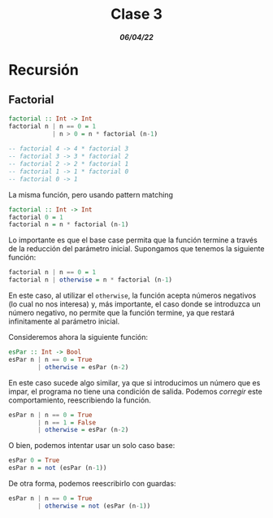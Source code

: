 <div align='center'>
  <h1>Clase 3</h1>
  <h5>06/04/22</h5>
</div>

# Recursión

## Factorial

```haskell
factorial :: Int -> Int
factorial n | n == 0 = 1
            | n > 0 = n * factorial (n-1)
            
-- factorial 4 -> 4 * factorial 3
-- factorial 3 -> 3 * factorial 2
-- factorial 2 -> 2 * factorial 1
-- factorial 1 -> 1 * factorial 0
-- factorial 0 -> 1
```
La misma función, pero usando pattern matching

```haskell
factorial :: Int -> Int
factorial 0 = 1
factorial n = n * factorial (n-1)
```
Lo importante es que el base case permita que la función termine a través de la reducción del parámetro inicial. Supongamos que tenemos la siguiente función:

```haskell
factorial n | n == 0 = 1
factorial n | otherwise = n * factorial (n-1)
```

En este caso, al utilizar el `otherwise`, la función acepta números negativos (lo cual no nos interesa) y, más importante, el caso donde se introduzca un número negativo, no permite que la función termine, ya que restará infinitamente al parámetro inicial.

Consideremos ahora la siguiente función:

```haskell
esPar :: Int -> Bool
esPar n | n == 0 = True
        | otherwise = esPar (n-2)
```

En este caso sucede algo similar, ya que si introducimos un número que es impar,  el programa no tiene una condición de salida. Podemos _corregir_ este comportamiento, reescribiendo la función.

```haskell
esPar n | n == 0 = True
        | n == 1 = False
        | otherwise = esPar (n-2)
```

O bien, podemos intentar usar un solo caso base:

```haskell
esPar 0 = True
esPar n = not (esPar (n-1))
```
De otra forma, podemos reescribirlo con guardas:

```haskell
esPar n | n == 0 = True
        | otherwise = not (esPar (n-1))
```
